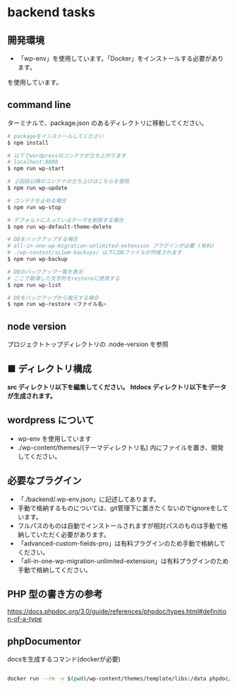 # backend tasks

## 開発環境

- 「wp-env」を使用しています。「Docker」をインストールする必要があります。

を使用しています。

## command line

ターミナルで、package.json のあるディレクトリに移動してください。

```bash
# packageをインストールしてください
$ npm install

# 以下でwordpressのコンテナが立ち上がります
# localhost:8888
$ npm run wp-start

# ２回目以降のコンテナの立ち上げはこちらを使用
$ npm run wp-update

# コンテナを止める場合
$ npm run wp-stop

# デフォルトに入っているテーマを削除する場合
$ npm run wp-default-theme-delete

# DBをバックアップする場合
# all-in-one-wp-migration-unlimited-extension プラグインが必要 (有料)
# ./wp-content/ai1wm-backups/ 以下にDBファイルが作成されます
$ npm run wp-backup

# DBのバックアップ一覧を表示
# ここで取得した文字列をrestoreに使用する
$ npm run wp-list

# DBをバックアップから復元する場合
$ npm run wp-restore <ファイル名>


```

## node version

プロジェクトトップディレクトリの .node-version を参照

## ■ ディレクトリ構成

**src ディレクトリ以下を編集してください。**
**htdocs ディレクトリ以下をデータが生成されます。**

## wordpress について

- wp-env を使用しています
- ./wp-content/themes/{テーマディレクトリ名} 内にファイルを置き、開発してください。

## 必要なプラグイン

- 「./backend/.wp-env.json」に記述してあります。
- 手動で格納するものについては、git管理下に置きたくないのでignoreをしています。
- フルパスのものは自動でインストールされますが相対パスのものは手動で格納していただく必要があります。
- 「advanced-custom-fields-pro」は有料プラグインのため手動で格納してください。
- 「all-in-one-wp-migration-unlimited-extension」は有料プラグインのため手動で格納してください。

## PHP 型の書き方の参考

https://docs.phpdoc.org/3.0/guide/references/phpdoc/types.html#definition-of-a-type

## phpDocumentor

docsを生成するコマンド(dockerが必要)

```bash

docker run --rm -v $(pwd)/wp-content/themes/template/libs:/data phpdoc/phpdoc:3  -t docs/

```
